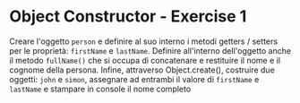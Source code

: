 # Object Constructor - Exercise 1

Creare l'oggetto `person` e definire al suo interno i metodi getters / setters per le proprietà: `firstName` e `lastName`. Definire all'interno dell'oggetto anche il metodo `fullName()` che si occupa di concatenare e restituire il nome e il cognome della persona. Infine, attraverso Object.create(), costruire due oggetti: `john` e `simon`, assegnare ad entrambi il valore di `firstName` e `lastName` e stampare in console il nome completo

